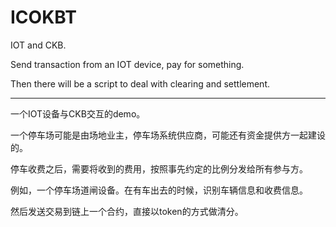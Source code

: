 # ICOKBT

IOT and CKB.  

Send transaction from an IOT device, pay for something. 

Then there will be a script to deal with clearing and settlement.

---

一个IOT设备与CKB交互的demo。

一个停车场可能是由场地业主，停车场系统供应商，可能还有资金提供方一起建设的。

停车收费之后，需要将收到的费用，按照事先约定的比例分发给所有参与方。

例如，一个停车场道闸设备。在有车出去的时候，识别车辆信息和收费信息。

然后发送交易到链上一个合约，直接以token的方式做清分。